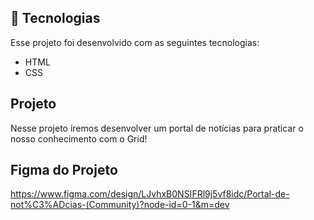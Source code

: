 ## 🚀 Tecnologias

Esse projeto foi desenvolvido com as seguintes tecnologias:

- HTML
- CSS

## Projeto

Nesse projeto iremos desenvolver um portal de notícias para praticar o nosso conhecimento com o Grid!
## Figma do Projeto
https://www.figma.com/design/LJvhxB0NSIFRl9j5vf8idc/Portal-de-not%C3%ADcias-(Community)?node-id=0-1&m=dev
